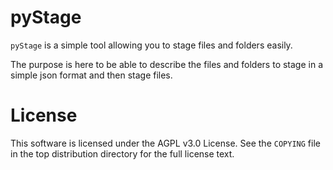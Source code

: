 # pyStage

`pyStage` is a simple tool allowing you to stage files and folders easily.

The purpose is here to be able to describe the files and folders to stage in a simple json format and then stage files.

# License

This software is licensed under the AGPL v3.0 License. See the `COPYING` file in the top distribution directory for the full license text.